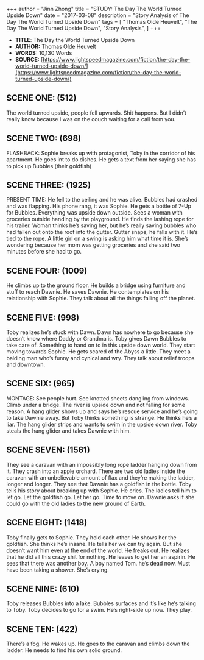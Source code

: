 +++
author = "Jinn Zhong"
title = "STUDY: The Day The World Turned Upside Down"
date = "2017-03-08"
description = "Story Analysis of The Day The World Turned Upside Down"
tags = [
    "Thomas Olde Heuvelt",
    "The Day The World Turned Upside Down",
    "Story Analysis",
]
+++
* **TITLE**: The Day the World Turned Upside Down
* **AUTHOR:** Thomas Olde Heuvelt
* **WORDS:** 10,130 Words
* **SOURCE:** [https://www.lightspeedmagazine.com/fiction/the-day-the-world-turned-upside-down/](https://www.lightspeedmagazine.com/fiction/the-day-the-world-turned-upside-down/)

## SCENE ONE: (512)
The world turned upside, people fell upwards. Shit happens. But I didn’t really know because I was on the couch waiting for a call from you.

## SCENE TWO: (698)
FLASHBACK: Sophie breaks up with protagonist, Toby in the corridor of his apartment. He goes int to do dishes. He gets a text from her saying she has to pick up Bubbles (their goldfish)

## SCENE THREE: (1925)
PRESENT TIME: He fell to the ceiling and he was alive. Bubbles had crashed and was flapping. His phone rang, it was Sophie. He gets a bottle of 7-Up for Bubbles. Everything was upside down outside. Sees a woman with groceries outside handing by the playground. He finds the lashing rope for his trailer. Woman thinks he’s saving her, but he’s really saving bubbles who had fallen out onto the roof into the gutter. Gutter snaps, he falls with it. He’s tied to the rope. A little girl on a swing is asking him what time it is. She’s wondering because her mom was getting groceries and she said two minutes before she had to go.

## SCENE FOUR: (1009)
He climbs up to the ground floor. He builds a bridge using furniture and stuff to reach Dawnie. He saves Dawnie. He contemplates on his relationship with Sophie. They talk about all the things falling off the planet.

## SCENE FIVE: (998)
Toby realizes he’s stuck with Dawn. Dawn has nowhere to go because she doesn’t know where Daddy or Grandma is. Toby gives Dawn Bubbles to take care of. Something to hand on to in this upside down world. They start moving towards Sophie. He gets scared of the Abyss a little. They meet a balding man who’s funny and cynical and wry. They talk about relief troops and downtown.

## SCENE SIX: (965)
MONTAGE: See people hurt. See knotted sheets dangling from windows. Climb under a bridge. The river is upside down and not falling for some reason. A hang glider shows up and says he’s rescue service and he’s going to take Dawnie away. But Toby thinks something is strange. He thinks he’s a liar. The hang glider strips and wants  to swim in the upside down river. Toby steals the hang glider and takes Dawnie with him.

## SCENE SEVEN: (1561)
They see a caravan with an impossibly long rope ladder hanging down from it. They crash into an apple orchard. There are two old ladies inside the caravan with an unbelievable amount of flax and they’re making the ladder, longer and longer.  They see that Dawnie has a goldfish in the bottle. Toby tells his story about breaking up with Sophie. He cries. The ladies tell him to let go. Let the goldfish go. Let her go. Time to move on. Dawnie asks if she could go with the old ladies to the new ground of Earth.

## SCENE EIGHT: (1418)
Toby finally gets to Sophie. They hold each other. He shows her the goldfish. She thinks he’s insane. He tells her we can try again. But she doesn’t want him even at the end of the world. He freaks out. He realizes that he did all this crazy shit for nothing. He leaves to get her an aspirin. He sees that there was another boy. A boy named Tom. he’s dead now. Must have been taking a shower. She’s crying.

## SCENE NINE: (610)
Toby releases Bubbles into a lake. Bubbles surfaces and it’s like he’s talking to Toby. Toby decides to go for a swim. He’s right-side up now. They play.

## SCENE TEN: (422)
There’s a fog. He wakes up. He goes to the caravan and climbs down the ladder. He needs to find his own solid ground.
